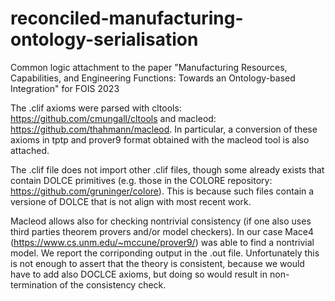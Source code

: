 # reconciled-manufacturing-ontology-serialisation
Common logic attachment to the paper "Manufacturing Resources, Capabilities, and Engineering Functions: Towards an Ontology-based Integration" for FOIS 2023

The .clif axioms were parsed with cltools: https://github.com/cmungall/cltools and macleod: https://github.com/thahmann/macleod.
In particular, a conversion of these axioms in tptp and prover9 format obtained with the macleod tool is also attached.

The .clif file does not import other .clif files, though some already exists that contain DOLCE primitives (e.g. those in the COLORE repository:  https://github.com/gruninger/colore). This is because such files contain a versione of DOLCE that is not align with most recent work. 

Macleod allows also for checking nontrivial consistency (if one also uses third parties theorem provers and/or model checkers). In our case Mace4 (https://www.cs.unm.edu/~mccune/prover9/) was able to find a nontrivial model. We report the corriponding output in the .out file. 
Unfortunately this is not enough to assert that the theory is consistent, because we would have to add also DOCLCE axioms, but doing so would result in non-termination of the consistency check. 
